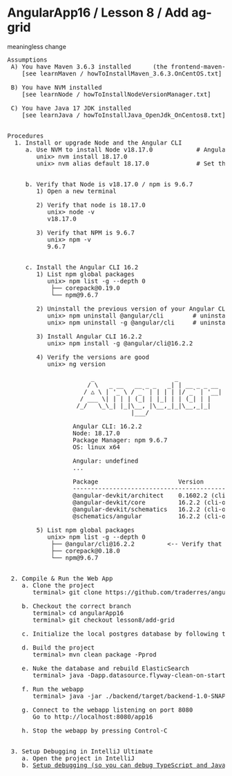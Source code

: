 # AngularApp16 / Lesson 8 / Add ag-grid
meaningless change

<pre>
Assumptions
 A) You have Maven 3.6.3 installed      (the frontend-maven-plugin requires Maven 3.6.0 or greater)
    [see learnMaven / howToInstallMaven_3.6.3.OnCentOS.txt]

 B) You have NVM installed
    [see learnNode / howToInstallNodeVersionManager.txt]

 C) You have Java 17 JDK installed
    [see learnJava / howToInstallJava_OpenJdk_OnCentos8.txt]


Procedures
  1. Install or upgrade Node and the Angular CLI
     a. Use NVM to install Node v18.17.0            # Angular 16.2 requires node 18.10.0 or later
        unix> nvm install 18.17.0
        unix> nvm alias default 18.17.0             # Set the default version in your shell to this version
    
    
     b. Verify that Node is v18.17.0 / npm is 9.6.7
        1) Open a new terminal
    
        2) Verify that node is 18.17.0
           unix> node -v
           v18.17.0
    
        3) Verify that NPM is 9.6.7
           unix> npm -v
           9.6.7
    
    
     c. Install the Angular CLI 16.2
        1) List npm global packages
           unix> npm list -g --depth 0
            ├── corepack@0.19.0
            └── npm@9.6.7
    
        2) Uninstall the previous version of your Angular CLI
           unix> npm uninstall @angular/cli        # uninstall the local angular CLI
           unix> npm uninstall -g @angular/cli     # uninstall the global angular CLI
    
        3) Install Angular CLI 16.2.2
           unix> npm install -g @angular/cli@16.2.2
    
        4) Verify the versions are good
           unix> ng version
    
                       _                      _                 ____ _     ___
                      / \   _ __   __ _ _   _| | __ _ _ __     / ___| |   |_ _|
                     / △ \ | '_ \ / _` | | | | |/ _` | '__|   | |   | |    | |
                    / ___ \| | | | (_| | |_| | | (_| | |      | |___| |___ | |
                   /_/   \_\_| |_|\__, |\__,_|_|\__,_|_|       \____|_____|___|
                                  |___/
    
                  Angular CLI: 16.2.2
                  Node: 18.17.0
                  Package Manager: npm 9.6.7
                  OS: linux x64
    
                  Angular: undefined
                  ...
    
                  Package                      Version
                  ------------------------------------------------------
                  @angular-devkit/architect    0.1602.2 (cli-only)
                  @angular-devkit/core         16.2.2 (cli-only)
                  @angular-devkit/schematics   16.2.2 (cli-only)
                  @schematics/angular          16.2.2 (cli-only)
    
        5) List npm global packages
           unix> npm list -g --depth 0
            ├── @angular/cli@16.2.2         <-- Verify that you see Angular CLI 16.2.2
            ├── corepack@0.18.0
            └── npm@9.6.7


 2. Compile & Run the Web App
    a. Clone the project
       terminal> git clone https://github.com/traderres/angularApp16.git
 
    b. Checkout the correct branch
       terminal> cd angularApp16
       terminal> git checkout lesson8/add-grid

    c. Initialize the local postgres database by following the steps in docs/howToInitializePostgresDatabase.dev.txt
    
    d. Build the project
       terminal> mvn clean package -Pprod
    
    e. Nuke the database and rebuild ElasticSearch 
       terminal> java -Dapp.datasource.flyway-clean-on-startup=TRUE -jar ./sync-service/target/sync-service-1.0-SNAPSHOT-exec.jar
       
    f. Run the webapp
       terminal> java -jar ./backend/target/backend-1.0-SNAPSHOT-exec.jar 
       
    g. Connect to the webapp listening on port 8080
       Go to http://localhost:8080/app16
    
    h. Stop the webapp by pressing Control-C


 3. Setup Debugging in IntelliJ Ultimate
    a. Open the project in IntelliJ
    b. <a href="https://github.com/traderres/webClass/blob/master/learnAngular/lessons_Angular16/howToDebugExistingWebapp.txt">Setup debugging (so you can debug TypeScript and Java code)</a>


</pre>
